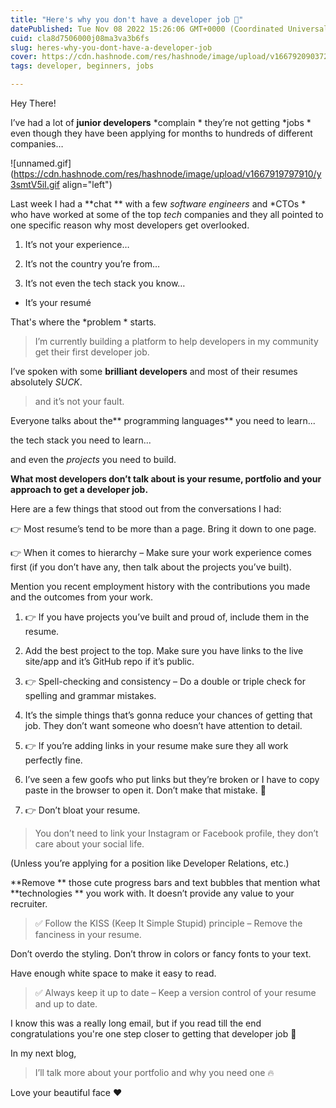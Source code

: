 ```yaml
---
title: "Here's why you don't have a developer job 🧵"
datePublished: Tue Nov 08 2022 15:26:06 GMT+0000 (Coordinated Universal Time)
cuid: cla8d7506000j08ma3va3b6fs
slug: heres-why-you-dont-have-a-developer-job
cover: https://cdn.hashnode.com/res/hashnode/image/upload/v1667920903725/fnbgBJB-i.png
tags: developer, beginners, jobs

---
```


Hey There!

I’ve had a lot of **junior developers**  *complain * they’re not getting *jobs * even though they have been applying for months to hundreds of different companies…


![unnamed.gif](https://cdn.hashnode.com/res/hashnode/image/upload/v1667919797910/y3smtV5iI.gif align="left")


Last week I had a  **chat  ** with a few *software engineers* and *CTOs * who have worked at some of the top *tech* companies and they all pointed to one specific reason why most developers get overlooked.

1. It’s not your experience…

2.  It’s not the country you’re from…

3.  It’s not even the tech stack you know…


- It’s your resumé


That's where the *problem * starts.

> I’m currently building a platform to help developers in my community get their first developer job.

I’ve spoken with some **brilliant developers** and most of their resumes absolutely *SUCK*.

 
 
> and it’s not your fault.
 
 

Everyone talks about the** programming languages** you need to learn...

the tech stack you need to learn...

 and even the *projects* you need to build.

**What most developers don’t talk about is your resume, portfolio and your approach to get a developer job.**

Here are a few things that stood out from the conversations I had:

👉 Most resume’s tend to be more than a page. Bring it down to one page.

👉 When it comes to hierarchy – Make sure your work experience comes first (if you don’t have any, then talk about the projects you’ve built).

Mention you recent employment history with the contributions you made and the outcomes from your work.

1. 👉 If you have projects you’ve built and proud of, include them in the resume.

2. Add the best project to the top. Make sure you have links to the live site/app and it’s GitHub repo if it’s public.

3. 👉 Spell-checking and consistency – Do a double or triple check for spelling and grammar mistakes.

4. It’s the simple things that’s gonna reduce your chances of getting that job. They don’t want someone who doesn’t have attention to detail.

5. 👉 If you’re adding links in your resume make sure they all work perfectly fine.

6. I’ve seen a few goofs who put links but they’re broken or I have to copy paste in the browser to open it. Don’t make that mistake. 🙏

7. 👉 Don’t bloat your resume.


> You don’t need to link your Instagram or Facebook profile, they don’t care about your social life.

(Unless you’re applying for a position like Developer Relations, etc.)

**Remove ** those cute progress bars and text bubbles that mention what **technologies ** you work with. It doesn’t provide any value to your recruiter.

> ✅ Follow the KISS (Keep It Simple Stupid) principle – Remove the fanciness in your resume.

Don’t overdo the styling. Don’t throw in colors or fancy fonts to your text.

Have enough white space to make it easy to read.

> ✅ Always keep it up to date – Keep a version control of your resume and up to date.

I know this was a really long email, but if you read till the end congratulations you're one step closer to getting that developer job 💪


In my next blog, 

> I’ll talk more about your portfolio and why you need one 🔥

 Love your beautiful face ❤️